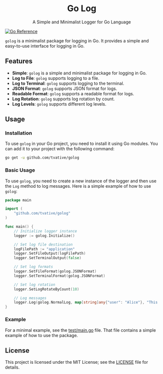 <div align="center">
  <h1>Go Log</h1>
  <p>A Simple and Minimalist Logger for Go Language</p>
</div>

[![Go Reference](https://pkg.go.dev/badge/golang.org/x/example.svg)](https://pkg.go.dev/github.com/tvative/golog)

`golog` is a minimalist package for logging in Go. It provides a simple and easy-to-use interface for logging in Go.

## Features

- **Simple**: `golog` is a simple and minimalist package for logging in Go.
- **Log to File**: `golog` supports logging to a file.
- **Log to Terminal**: `golog` supports logging to the terminal.
- **JSON Format**: `golog` supports JSON format for logs.
- **Readable Format**: `golog` supports a readable format for logs.
- **Log Rotation**: `golog` supports log rotation by count.
- **Log Levels**: `golog` supports different log levels.

## Usage

### Installation

To use `golog` in your Go project, you need to install it using Go modules. You can add it to your project with the
following command:

```bash
go get -u github.com/tvative/golog
```

### Basic Usage

To use `golog`, you need to create a new instance of the logger and then use the `Log` method to log messages. Here is a
simple example of how to use `golog`:

```go
package main

import (
	"github.com/tvative/golog"
)

func main() {
	// Initialize logger instance
	logger := golog.Initialize()

	// Set log file destination
	logFilePath := "application"
	logger.SetFileOutput(logFilePath)
	logger.SetTerminalOutput(false)

	// Set log formats
	logger.SetFileFormat(golog.JSONFormat)
	logger.SetTerminalFormat(golog.JSONFormat)

	// Set log rotation
	logger.SetLogRotateByCount(10)

	// Log messages
	logger.Log(golog.NormalLog, map[string]any{"user": "Alice"}, "This is an info message", "another content")
}

```

### Example

For a minimal example, see the [test/main.go](test/main.go) file. That file contains a simple example of how to use the
package.

## License

This project is licensed under the MIT License; see the [LICENSE](LICENSE) file for details.
